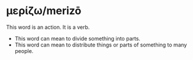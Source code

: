 # μερίζω/merizō
This word is an action. It is a verb.
* This word can mean to divide something into parts.
* This word can mean to distribute things or parts of something to many people.
